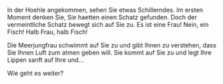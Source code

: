 In der Hoehle angekommen, sehen Sie etwas Schillerndes. Im ersten Moment denken
Sie, Sie haetten einen Schatz gefunden. Doch der vermeintliche Schatz bewegt sich 
auf Sie zu. Es ist eine Frau! Nein, ein Fisch! Halb Frau, halb Fisch!

Die Meerjungfrau schwimmt auf Sie zu und gibt Ihnen zu verstehen, dass Sie Ihnen Luft zum atmen geben
will. Sie kommt auf Sie zu und legt Ihre Lippen sanft auf Ihre und...

Wie geht es weiter?